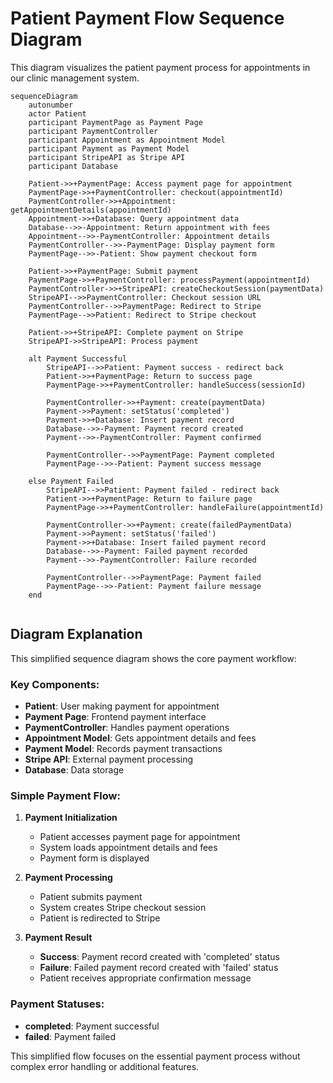 # Patient Payment Flow Sequence Diagram

This diagram visualizes the patient payment process for appointments in our clinic management system.

```mermaid
sequenceDiagram
    autonumber
    actor Patient
    participant PaymentPage as Payment Page
    participant PaymentController
    participant Appointment as Appointment Model
    participant Payment as Payment Model
    participant StripeAPI as Stripe API
    participant Database
    
    Patient->>+PaymentPage: Access payment page for appointment
    PaymentPage->>+PaymentController: checkout(appointmentId)
    PaymentController->>+Appointment: getAppointmentDetails(appointmentId)
    Appointment->>+Database: Query appointment data
    Database-->>-Appointment: Return appointment with fees
    Appointment-->>-PaymentController: Appointment details
    PaymentController-->>-PaymentPage: Display payment form
    PaymentPage-->>-Patient: Show payment checkout form
    
    Patient->>+PaymentPage: Submit payment
    PaymentPage->>+PaymentController: processPayment(appointmentId)
    PaymentController->>+StripeAPI: createCheckoutSession(paymentData)
    StripeAPI-->>PaymentController: Checkout session URL
    PaymentController-->>PaymentPage: Redirect to Stripe
    PaymentPage-->>Patient: Redirect to Stripe checkout
    
    Patient->>+StripeAPI: Complete payment on Stripe
    StripeAPI->>StripeAPI: Process payment
    
    alt Payment Successful
        StripeAPI-->>Patient: Payment success - redirect back
        Patient->>+PaymentPage: Return to success page
        PaymentPage->>+PaymentController: handleSuccess(sessionId)
        
        PaymentController->>+Payment: create(paymentData)
        Payment->>Payment: setStatus('completed')
        Payment->>+Database: Insert payment record
        Database-->>-Payment: Payment record created
        Payment-->>-PaymentController: Payment confirmed
        
        PaymentController-->>PaymentPage: Payment completed
        PaymentPage-->>-Patient: Payment success message
        
    else Payment Failed
        StripeAPI-->>Patient: Payment failed - redirect back
        Patient->>+PaymentPage: Return to failure page
        PaymentPage->>+PaymentController: handleFailure(appointmentId)
        
        PaymentController->>+Payment: create(failedPaymentData)
        Payment->>Payment: setStatus('failed')
        Payment->>+Database: Insert failed payment record
        Database-->>-Payment: Failed payment recorded
        Payment-->>-PaymentController: Failure recorded
        
        PaymentController-->>PaymentPage: Payment failed
        PaymentPage-->>-Patient: Payment failure message
    end
    
```

## Diagram Explanation

This simplified sequence diagram shows the core payment workflow:

### Key Components:
- **Patient**: User making payment for appointment
- **Payment Page**: Frontend payment interface
- **PaymentController**: Handles payment operations
- **Appointment Model**: Gets appointment details and fees
- **Payment Model**: Records payment transactions
- **Stripe API**: External payment processing
- **Database**: Data storage

### Simple Payment Flow:

1. **Payment Initialization**
   - Patient accesses payment page for appointment
   - System loads appointment details and fees
   - Payment form is displayed

2. **Payment Processing**
   - Patient submits payment
   - System creates Stripe checkout session
   - Patient is redirected to Stripe

3. **Payment Result**
   - **Success**: Payment record created with 'completed' status
   - **Failure**: Failed payment record created with 'failed' status
   - Patient receives appropriate confirmation message

### Payment Statuses:
- **completed**: Payment successful
- **failed**: Payment failed

This simplified flow focuses on the essential payment process without complex error handling or additional features. 
